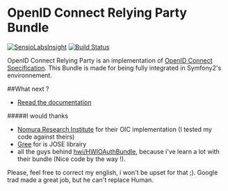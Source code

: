 OpenID Connect Relying Party Bundle
===================================

[![SensioLabsInsight](https://insight.sensiolabs.com/projects/f839cce9-6b63-4af9-aea1-421ccec2cef3/mini.png)](https://insight.sensiolabs.com/projects/f839cce9-6b63-4af9-aea1-421ccec2cef3)
[![Build Status](https://travis-ci.org/waldo2188/OpenIdConnectRelyingPartyBundle.svg?branch=master)](https://travis-ci.org/waldo2188/OpenIdConnectRelyingPartyBundle)

OpenID Connect Relying Party is an implementation of [OpenID Connect Specification](http://openid.net/specs/openid-connect-basic-1_0.html).
This Bundle is made for being fully integrated in Symfony2's environnement.

##What next ?

- [Reead the documentation](Resources/doc/index.md)



#####I would thanks 
 - [Nomura Research Institute](http://www.nri.com/global/) for their OIC implementation (I tested my code against theirs)
 - [Gree](https://github.com/gree/jose) for is JOSE librairy
 - all the guys behind [hwi/HWIOAuthBundle](https://github.com/hwi/HWIOAuthBundle), because i've learn a lot with their bundle (Nice code by the way !).

Please, feel free to correct my english, i won't be upset for that ;). Google trad made a great job, but he can't replace Human.

